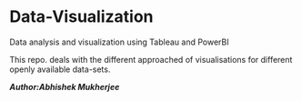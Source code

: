 # Data-Visualization
Data analysis and visualization using Tableau and PowerBI

This repo. deals with the different approached of visualisations for different openly available data-sets. 

***Author:Abhishek Mukherjee***
